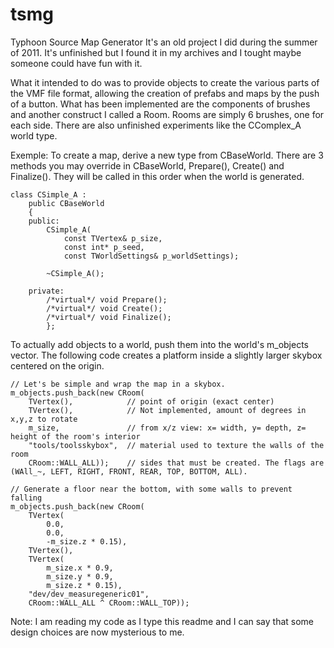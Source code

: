 tsmg
====

Typhoon Source Map Generator
It's an old project I did during the summer of 2011. It's unfinished but I found it in my archives and I tought maybe someone could have fun with it.

What it intended to do was to provide objects to create the various parts of the VMF file format, allowing the creation of prefabs and maps by the push of a button. What has been implemented are the components of brushes and another construct I called a Room. Rooms are simply 6 brushes, one for each side. There are also unfinished experiments like the CComplex_A world type. 

Exemple:
To create a map, derive a new type from CBaseWorld. There are 3 methods you may override in CBaseWorld, Prepare(), Create() and Finalize(). They will be called in this order when the world is generated.
```
class CSimple_A :											
	public CBaseWorld									
	{													
	public:												
		CSimple_A(											
			const TVertex& p_size,						
			const int* p_seed,							
			const TWorldSettings& p_worldSettings);		

		~CSimple_A();									

	private:											
		/*virtual*/ void Prepare();						
		/*virtual*/ void Create();						
		/*virtual*/ void Finalize();					
		};
```
To actually add objects to a world, push them into the world's m_objects vector. The following code creates a platform inside a slightly larger skybox centered on the origin.
```
// Let's be simple and wrap the map in a skybox.
m_objects.push_back(new CRoom(
    TVertex(),            // point of origin (exact center)
    TVertex(),            // Not implemented, amount of degrees in x,y,z to rotate
    m_size,               // from x/z view: x= width, y= depth, z= height of the room's interior
    "tools/toolsskybox",  // material used to texture the walls of the room
    CRoom::WALL_ALL));    // sides that must be created. The flags are (WAll_~, LEFT, RIGHT, FRONT, REAR, TOP, BOTTOM, ALL).

// Generate a floor near the bottom, with some walls to prevent falling
m_objects.push_back(new CRoom(
    TVertex(
        0.0,
        0.0,
        -m_size.z * 0.15),
    TVertex(),
    TVertex(
        m_size.x * 0.9,
        m_size.y * 0.9,
        m_size.z * 0.15),
    "dev/dev_measuregeneric01",
    CRoom::WALL_ALL ^ CRoom::WALL_TOP));
```    

Note: I am reading my code as I type this readme and I can say that some design choices are now mysterious to me.